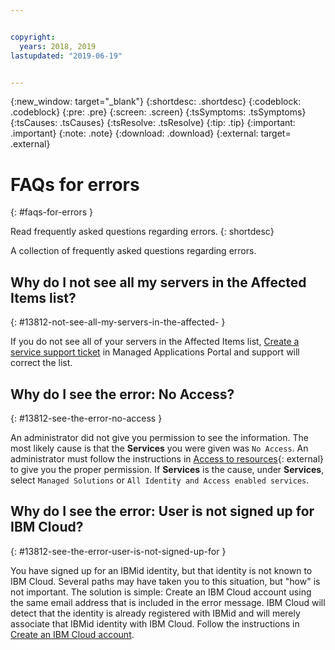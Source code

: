 ```yaml
---


copyright:
  years: 2018, 2019
lastupdated: "2019-06-19"


---
```


{:new_window: target="_blank"} 
{:shortdesc: .shortdesc} 
{:codeblock: .codeblock} 
{:pre: .pre} 
{:screen: .screen} 
{:tsSymptoms: .tsSymptoms} 
{:tsCauses: .tsCauses} 
{:tsResolve: .tsResolve} 
{:tip: .tip} 
{:important: .important} 
{:note: .note} 
{:download: .download} 
{:external: target= .external} 

# FAQs for errors
{: #faqs-for-errors } 

Read frequently asked questions regarding errors.
{: shortdesc} 

A collection of frequently asked questions regarding errors.

## Why do I not see all my servers in the Affected Items list?
{: #13812-not-see-all-my-servers-in-the-affected- } 

If you do not see all of your servers in the Affected Items list,
[Create a service support
ticket](/docs/managed-solutions?topic=managed-solutions-create-a-service-support-ticket "Create a service support ticket")
in Managed Applications Portal and support will correct the list.

## Why do I see the error: No Access?
{: #13812-see-the-error-no-access } 

An administrator did not give you permission to see the information. The
most likely cause is that the **Services** you were given was `No
Access`. An administrator must follow the instructions in [Access to
resources](https://dev.console.test.cloud.ibm.com/docs/iam?topic=iam-iammanidaccser#resourceaccess){: external}
to give you the proper permission. If **Services** is the cause, under
**Services**, select `Managed Solutions` or `All Identity and Access
enabled services`.

## Why do I see the error: User is not signed up for IBM Cloud?
{: #13812-see-the-error-user-is-not-signed-up-for } 

You have signed up for an IBMid identity, but that identity is not known
to IBM Cloud. Several paths may have taken you to this situation, but
"how" is not important. The solution is simple: Create an IBM Cloud
account using the same email address that is included in the error
message. IBM Cloud will detect that the identity is already registered
with IBMid and will merely associate that IBMid identity with IBM Cloud.
Follow the instructions in [Create an IBM Cloud
account](/docs/account/account_faq.html#create-account).
